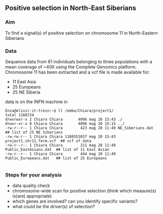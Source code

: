 ## Positive selection in North-East Siberians

### Aim
To find a signal(s) of positive selection on chromosome 11 in North-Eastern Siberians

### Data

Sequence data from 61 individuals belonging to three populations with a mean coverage of ~40X using the Complete Genomics platform. Chromosome 11 has been extracted and a vcf file is made available for:

- 11 East Asia
- 25 Europeans
- 25 NE Siberia

data is on the INFN machine in
```
Enza@elixir-it-trein:~$ ll /embo/Chiara/project1/
total 1160724
drwxrwxr-x 2 Chiara Chiara       4096 mag 20 15:43 ./
drwxr-xr-x 8 Chiara Chiara       4096 mag 20 15:15 ../
-rw-r--r-- 1 Chiara Chiara        423 mag 20 11:49 NE_Siberians.dat   ## list of 25 NE Siberians
-rw-rw-r-- 1 Chiara Chiara 1188553037 mag 20 15:43 project1.chr11.form.vcf  ## vcf of data
-rw-r--r-- 1 Chiara Chiara        211 mag 20 11:49 Public_EastAsians.dat  ## list of 11 East Asian
-rw-r--r-- 1 Chiara Chiara        444 mag 20 11:49 Public_Europeans.dat   ## list of 25 Europeans 


```
### Steps for your analysis

- data quality check
- chromosome-wide scan for positive selection (think which measure(s)  is(are) appropriate)
- which genes are involved? can you identify specific variants?  
- what could be the driver(s) of selection?
